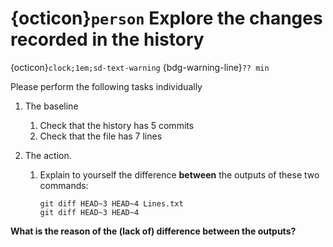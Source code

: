 
# {octicon}`person` Explore the changes recorded in the history
{octicon}`clock;1em;sd-text-warning` {bdg-warning-line}`?? min`

Please perform the following tasks individually

1. The baseline
    1. Check that the history has 5 commits
    1. Check that the file has 7 lines

2. The action.
    1. Explain to yourself the difference **between** the outputs of
    these two commands:

        ```shell
        git diff HEAD~3 HEAD~4 Lines.txt
        git diff HEAD~3 HEAD~4
        ```
**What is the reason of the (lack of) difference between the outputs?**
